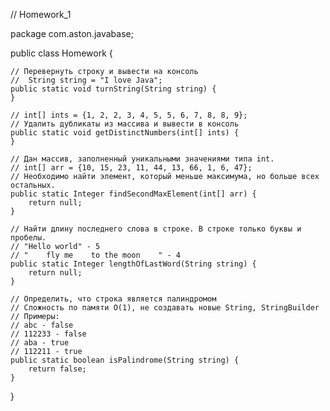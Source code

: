 // Homework_1

package com.aston.javabase;

public class Homework {

    // Перевернуть строку и вывести на консоль
    //  String string = "I love Java";
    public static void turnString(String string) {
    }

    // int[] ints = {1, 2, 2, 3, 4, 5, 5, 6, 7, 8, 8, 9};
    // Удалить дубликаты из массива и вывести в консоль
    public static void getDistinctNumbers(int[] ints) {
    }

    // Дан массив, заполненный уникальными значениями типа int.
    // int[] arr = {10, 15, 23, 11, 44, 13, 66, 1, 6, 47};
    // Необходимо найти элемент, который меньше максимума, но больше всех остальных.
    public static Integer findSecondMaxElement(int[] arr) {
        return null;
    }

    // Найти длину последнего слова в строке. В строке только буквы и пробелы.
    // "Hello world" - 5
    // "    fly me    to the moon    " - 4
    public static Integer lengthOfLastWord(String string) {
        return null;
    }

    // Определить, что строка является палиндромом
    // Сложность по памяти O(1), не создавать новые String, StringBuilder
    // Примеры:
    // abc - false
    // 112233 - false
    // aba - true
    // 112211 - true
    public static boolean isPalindrome(String string) {
        return false;
    }
}
